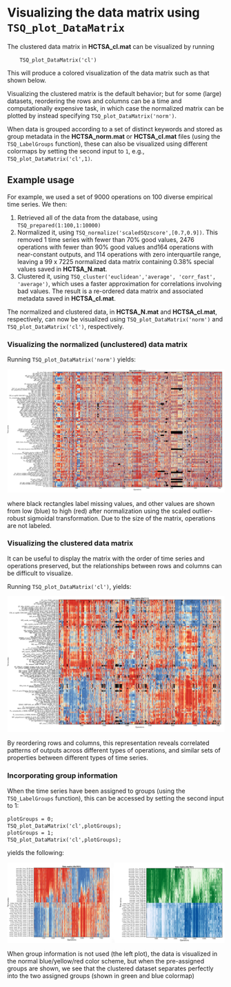 # Visualizing the data matrix using `TSQ_plot_DataMatrix`
<!--{#sec:visualizing}-->

<!--There are many tasks that involve understanding the rich structure contained in data matrices by visualizing them.-->
<!--In this section we describe some basic tools we have developed to visualize the behavior of time series and operations in the data matrix.-->

<!--### Visualizing the data matrix using -->
<!--{#sec:visDatamatrix}-->

The clustered data matrix in **HCTSA_cl.mat** can be visualized by running

        TSQ_plot_DataMatrix('cl')

This will produce a colored visualization of the data matrix such as that shown below.

Visualizing the clustered matrix is the default behavior; but for some (large) datasets, reordering the rows and columns can be a time and computationally expensive task, in which case the normalized matrix can be plotted by instead specifying `TSQ_plot_DataMatrix('norm')`.

When data is grouped according to a set of distinct keywords and stored as group metadata in the **HCTSA_norm.mat** or **HCTSA_cl.mat** files (using the `TSQ_LabelGroups` function), these can also be visualized using different colormaps by setting the second input to `1`, e.g., `TSQ_plot_DataMatrix('cl',1)`.

## Example usage

For example, we used a set of 9000 operations on 100 diverse empirical time series.
We then:
1. Retrieved all of the data from the database, using `TSQ_prepared(1:100,1:10000)`
2. Normalized it, using `TSQ_normalize('scaledSQzscore',[0.7,0.9])`. This removed 1 time series with fewer than 70% good values, 2476 operations with fewer than 90% good values and164 operations with near-constant outputs, and 114 operations with zero interquartile range, leaving a 99 x 7225 normalized data matrix containing 0.38% special values saved in **HCTSA_N.mat**.
3. Clustered it, using `TSQ_cluster('euclidean','average', 'corr_fast', 'average')`, which uses a faster approximation for correlations involving bad values. The result is a re-ordered data matrix and associated metadata saved in **HCTSA_cl.mat**.

The normalized and clustered data, in **HCTSA_N.mat** and **HCTSA_cl.mat**, respectively, can now be visualized using `TSQ_plot_DataMatrix('norm')` and `TSQ_plot_DataMatrix('cl')`, respectively.

### Visualizing the normalized (unclustered) data matrix
Running `TSQ_plot_DataMatrix('norm')` yields:

![](normalized_data_matrix.png)

where black rectangles label missing values, and other values are shown from low (blue) to high (red) after normalization using the scaled outlier-robust sigmoidal transformation.
Due to the size of the matrix, operations are not labeled.

### Visualizing the clustered data matrix

It can be useful to display the matrix with the order of time series and operations preserved, but the relationships between rows and columns can be difficult to visualize.

Running `TSQ_plot_DataMatrix('cl')`, yields:

![](clustered_data_matrix.png)

By reordering rows and columns, this representation reveals correlated patterns of outputs across different types of operations, and similar sets of properties between different types of time series.

### Incorporating group information

When the time series have been assigned to groups (using the `TSQ_LabelGroups` function), this can be accessed by setting the second input to 1:

    plotGroups = 0;
    TSQ_plot_DataMatrix('cl',plotGroups);
    plotGroups = 1;
    TSQ_plot_DataMatrix('cl',plotGroups);
    
yields the following:

![](plot_DataMatrix_grouped.png)

When group information is not used (the left plot), the data is visualized in the normal blue/yellow/red color scheme, but when the pre-assigned groups are shown, we see that the clustered dataset separates perfectly into the two assigned groups (shown in green and blue colormap)